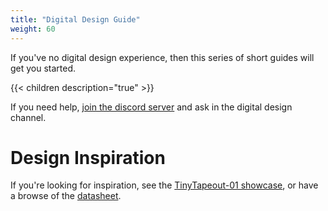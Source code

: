 ```yaml
---
title: "Digital Design Guide"
weight: 60
---
```


If you've no digital design experience, then this series of short guides will get you started.

{{< children description="true" >}}

If you need help, [join the discord server](https://discord.gg/qZHPrPsmt6) and ask in the digital design channel.

# Design Inspiration

If you're looking for inspiration, see the [TinyTapeout-01 showcase](/runs/tt01/#project-showcase), or have a browse of the [datasheet](/tt01.pdf).
